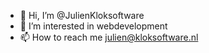 - 👋 Hi, I’m @JulienKloksoftware
- 👀 I’m interested in webdevelopment
- 📫 How to reach me julien@kloksoftware.nl

<!---
JulienKloksoftware/JulienKloksoftware is a ✨ special ✨ repository because its `README.md` (this file) appears on your GitHub profile.
You can click the Preview link to take a look at your changes.
--->
